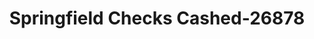 ---
f_zip-code: 22150
f_state-code: VA
title: Springfield Checks Cashed-26878
f_phone: 703-644-2283
f_city-only: Springfield
f_address: 6319 Amherst Avenue Springfield
f_location-unique-id: '26878'
slug: springfield-checks-cashed-26878
updated-on: '2024-05-30T13:46:58.046Z'
created-on: '2024-05-30T13:36:59.803Z'
published-on: '2024-05-30T13:54:32.469Z'
f_city-state: cms/city/springfield-va.md
f_company: cms/company/springfield-checks-cashed.md
f_state: cms/state/virginia.md
layout: '[payday-loan].html'
tags: payday-loan
---